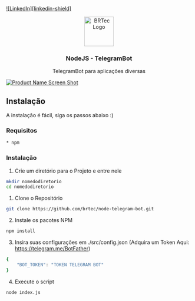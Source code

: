 [![LinkedIn][linkedin-shield]][linkedin-url]

<!-- PROJECT LOGO -->

<p align="center">
  <a href="https://github.com/brtec">
    <img src="https://cdn.discordapp.com/attachments/761310924292096000/774807309875675177/logonode.png" alt="BRTec Logo" width="80" height="80">
  </a>

  <h3 align="center">NodeJS - TelegramBot</h3>

  <p align="center">
    TelegramBot para aplicações diversas
    <br />
  </p>
</p>

[![Product Name Screen Shot][product-screenshot]]()

<!-- GETTING STARTED -->
## Instalação

A instalação é fácil, siga os passos abaixo :)

### Requisitos
```sh
* npm
```

### Instalação

1. Crie um diretório para o Projeto e entre nele
```sh
mkdir nomedodiretorio
cd nomedodiretorio
```

1. Clone o Repositório
```sh
git clone https://github.com/brtec/node-telegram-bot.git
```

2. Instale os pacotes NPM
```sh
npm install
```

3. Insira suas configurações em ./src/config.json (Adquira um Token Aqui: https://telegram.me/BotFather)
```sh
{
	"BOT_TOKEN": "TOKEN TELEGRAM BOT"
}
```

4. Execute o script
```sh
node index.js
```
[linkedin-url]: https://www.linkedin.com/in/bruno-rezende-67720663/
[product-screenshot]: https://cdn.discordapp.com/attachments/761310924292096000/774798284941688882/unknown.png
